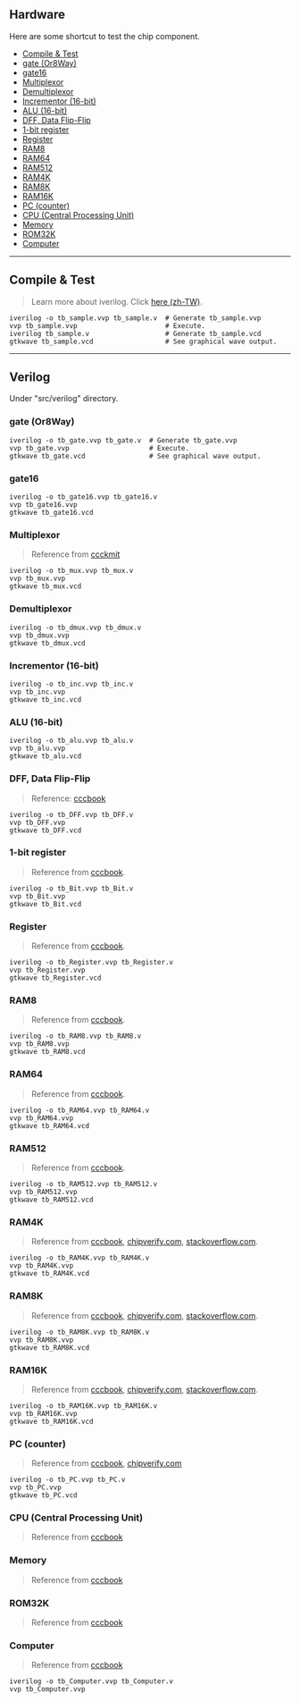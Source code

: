 ## Hardware

Here are some shortcut to test the chip component.

* [Compile & Test](#compile--test)
* [gate (Or8Way)](#gate-or8way)
* [gate16](#gate16)
* [Multiplexor](#multiplexor)
* [Demultiplexor](#demultiplexor)
* [Incrementor (16-bit)](#incrementor-16-bit)
* [ALU (16-bit)](#alu-16-bit)
* [DFF, Data Flip-Flip](#dff-data-flip-flip)
* [1-bit register](#1-bit-register)
* [Register](#register)
* [RAM8](#ram8)
* [RAM64](#ram64)
* [RAM512](#ram512)
* [RAM4K](#ram4k)
* [RAM8K](#ram8k)
* [RAM16K](#ram16k)
* [PC (counter)](#pc-counter)
* [CPU (Central Processing Unit)](#cpu-central-processing-unit)
* [Memory](#memory)
* [ROM32K](#rom32k)
* [Computer](#computer)

***

## Compile & Test
> Learn more about iverilog. Click [here (zh-TW)](https://sites.google.com/site/verilog710/xiang-guan-gong-ju/icarus-verilog).

```
iverilog -o tb_sample.vvp tb_sample.v  # Generate tb_sample.vvp
vvp tb_sample.vvp                      # Execute.
iverilog tb_sample.v                   # Generate tb_sample.vcd
gtkwave tb_sample.vcd                  # See graphical wave output.
```


***
## Verilog

Under "src/verilog" directory.

### gate (Or8Way)

```
iverilog -o tb_gate.vvp tb_gate.v  # Generate tb_gate.vvp
vvp tb_gate.vvp                    # Execute.
gtkwave tb_gate.vcd                # See graphical wave output.
```


### gate16

```
iverilog -o tb_gate16.vvp tb_gate16.v
vvp tb_gate16.vvp
gtkwave tb_gate16.vcd
```


### Multiplexor
> Reference from [ccckmit](https://github.com/ccckmit/nand2tetris_verilog/blob/master/mux_test.v)

```
iverilog -o tb_mux.vvp tb_mux.v
vvp tb_mux.vvp
gtkwave tb_mux.vcd
```


### Demultiplexor
```
iverilog -o tb_dmux.vvp tb_dmux.v
vvp tb_dmux.vvp
gtkwave tb_dmux.vcd
```


### Incrementor (16-bit)

```
iverilog -o tb_inc.vvp tb_inc.v
vvp tb_inc.vvp
gtkwave tb_inc.vcd
```


### ALU (16-bit)

```
iverilog -o tb_alu.vvp tb_alu.v
vvp tb_alu.vvp
gtkwave tb_alu.vcd
```


### DFF, Data Flip-Flip
> Reference: [cccbook](https://github.com/cccbook/co/blob/1c86da267d19d5e2ec1b5e2dfcb6f53cac2cf74e/code/verilog/nand2tetris/memory.v#L12)

```
iverilog -o tb_DFF.vvp tb_DFF.v
vvp tb_DFF.vvp
gtkwave tb_DFF.vcd
```


### 1-bit register
> Reference from [cccbook](https://github.com/cccbook/co/blob/master/code/verilog/nand2tetris/memory.v).

```
iverilog -o tb_Bit.vvp tb_Bit.v
vvp tb_Bit.vvp
gtkwave tb_Bit.vcd
```


### Register
> Reference from [cccbook](https://github.com/cccbook/co/blob/master/code/verilog/nand2tetris/memory.v).

```
iverilog -o tb_Register.vvp tb_Register.v
vvp tb_Register.vvp
gtkwave tb_Register.vcd
```


### RAM8
> Reference from [cccbook](https://github.com/cccbook/co/blob/master/code/verilog/nand2tetris/memory.v).

```
iverilog -o tb_RAM8.vvp tb_RAM8.v
vvp tb_RAM8.vvp
gtkwave tb_RAM8.vcd
```


### RAM64
> Reference from [cccbook](https://github.com/cccbook/co/blob/master/code/verilog/nand2tetris/memory.v).

```
iverilog -o tb_RAM64.vvp tb_RAM64.v
vvp tb_RAM64.vvp
gtkwave tb_RAM64.vcd
```


### RAM512
> Reference from [cccbook](https://github.com/cccbook/co/blob/master/code/verilog/nand2tetris/memory.v).

```
iverilog -o tb_RAM512.vvp tb_RAM512.v
vvp tb_RAM512.vvp
gtkwave tb_RAM512.vcd
```


### RAM4K
> Reference from [cccbook](https://github.com/cccbook/co/blob/master/code/verilog/nand2tetris/memory.v),
  [chipverify.com](https://www.chipverify.com/verilog/verilog-arrays-memories),
  [stackoverflow.com](https://stackoverflow.com/questions/21311597/verilog-notation).

```
iverilog -o tb_RAM4K.vvp tb_RAM4K.v
vvp tb_RAM4K.vvp
gtkwave tb_RAM4K.vcd
```


### RAM8K
> Reference from [cccbook](https://github.com/cccbook/co/blob/master/code/verilog/nand2tetris/memory.v),
  [chipverify.com](https://www.chipverify.com/verilog/verilog-arrays-memories),
  [stackoverflow.com](https://stackoverflow.com/questions/21311597/verilog-notation).

```
iverilog -o tb_RAM8K.vvp tb_RAM8K.v
vvp tb_RAM8K.vvp
gtkwave tb_RAM8K.vcd
```


### RAM16K
> Reference from [cccbook](https://github.com/cccbook/co/blob/master/code/verilog/nand2tetris/memory.v),
  [chipverify.com](https://www.chipverify.com/verilog/verilog-arrays-memories),
  [stackoverflow.com](https://stackoverflow.com/questions/21311597/verilog-notation).

```
iverilog -o tb_RAM16K.vvp tb_RAM16K.v
vvp tb_RAM16K.vvp
gtkwave tb_RAM16K.vcd
```


### PC (counter)
> Reference from [cccbook](https://github.com/cccbook/co/blob/master/code/verilog/nand2tetris/memory.v),
  [chipverify.com](https://www.chipverify.com/verilog/verilog-if-else-if)

```
iverilog -o tb_PC.vvp tb_PC.v
vvp tb_PC.vvp
gtkwave tb_PC.vcd
```


### CPU (Central Processing Unit)
> Reference from [cccbook](https://github.com/cccbook/co/blob/1c86da267d19d5e2ec1b5e2dfcb6f53cac2cf74e/code/verilog/nand2tetris/computer.v#L18)


### Memory
> Reference from [cccbook](https://github.com/cccbook/co/blob/1c86da267d19d5e2ec1b5e2dfcb6f53cac2cf74e/code/verilog/nand2tetris/computer.v#L3)


### ROM32K
> Reference from [cccbook](https://github.com/cccbook/co/blob/1c86da267d19d5e2ec1b5e2dfcb6f53cac2cf74e/code/verilog/nand2tetris/memory.v#L95)


### Computer
> Reference from [cccbook](https://github.com/cccbook/co/tree/1c86da267d19d5e2ec1b5e2dfcb6f53cac2cf74e/code/verilog/nand2tetris)

```
iverilog -o tb_Computer.vvp tb_Computer.v
vvp tb_Computer.vvp
```
